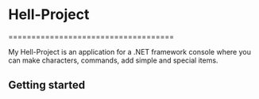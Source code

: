 # Hell-Project
                                                   
====================================

My Hell-Project is an application for a .NET framework console where you can make characters, commands, add simple and special items.
                               

## Getting started

